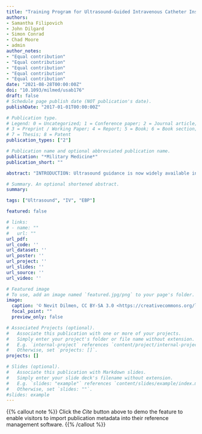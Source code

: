 ```yaml
---
title: "Training Program for Ultrasound-Guided Intravenous Catheter Insertion."
authors:
- Samantha Filipovich
- John Dilgard
- Simon Conrad
- Chad Moore
- admin
author_notes:
- "Equal contribution"
- "Equal contribution"
- "Equal contribution"
- "Equal contribution"
- "Equal contribution"
date: "2021-08-28T00:00:00Z"
doi: "10.1093/milmed/usab176"
draft: false
# Schedule page publish date (NOT publication's date).
publishDate: "2017-01-01T00:00:00Z"

# Publication type.
# Legend: 0 = Uncategorized; 1 = Conference paper; 2 = Journal article;
# 3 = Preprint / Working Paper; 4 = Report; 5 = Book; 6 = Book section;
# 7 = Thesis; 8 = Patent
publication_types: ["2"]

# Publication name and optional abbreviated publication name.
publication: "*Military Medicine*"
publication_short: ""

abstract: "INTRODUCTION: Ultrasound guidance is now widely available in military treatment facilities and civilian hospitals alike, both in the USA and in forward-deployed  military environments. Technical mastery of ultrasound-guided peripheral  intravenous (USGPIV) catheter insertion can be easily achieved through a short  training course. Mastery can be achieved even when trainees have a limited  medical background before course attendance. An evidence-based practice project  team sought to improve the knowledge, confidence, and skills in the placement of  USGPIV catheters by clinicians at Naval Hospital Jacksonville. Completion of an  USGPIV training program can equip healthcare providers with knowledge and  confidence for placement of peripheral access necessary in critical situations  such as those requiring medications or blood products. MATERIALS AND METHODS: The  project team conducted a literature review to evaluate the appropriateness of  USGPIV training for the nurses and military medical technicians in this setting.  The team developed and delivered a USGPIV training program based on adaptations  from the literature. During the training period, knowledge and confidence scores  were reported by each trainee to evaluate the perceptions of the quality of  training. The number of attempted catheter placements and ultrasound utilization  was recorded in the pre- and post-implementation periods to evaluate the  project's effect on the delivery of patient care. Statistical analysis was  conducted to evaluate project outcomes. RESULTS: In the pre-intervention period,  none of the 252 intravenous catheters were placed with the USGPIV technique,  compared to 50 of 267 in the post-intervention period. These results demonstrate  an 18.7% increase in the USGPIV access approach by nursing staff. Mean knowledge  scores significantly increased following the delivery of the training, 60% versus  80% in the pre- and post-training assessments, respectively (P < .001). Mean  self-reported skill confidence scores also significantly improved (P < .001).  CONCLUSION: Knowledge and self-reported confidence in USGPIV access improved for  the trainees. Mean knowledge improved from 60% to 80%, while mean confidence  scores increased from 2.74 to 3.79 for corpsman and from 3.0 to 3.88 for nurses.  Utilization of the USGPIV technique increased by 18.7% in the post-intervention  period. These results demonstrate that implementing this training program can  improve knowledge, confidence, and use of ultrasound during the placement of PIV  catheters."

# Summary. An optional shortened abstract.
summary: 

tags: ["Ultrasound", "IV", "EBP"]

featured: false

# links:
# - name: ""
#   url: ""
url_pdf: 
url_code: ''
url_dataset: ''
url_poster: ''
url_project: ''
url_slides: ''
url_source: ''
url_video: ''

# Featured image
# To use, add an image named `featured.jpg/png` to your page's folder. 
image:
  caption: '© Nevit Dilmen, CC BY-SA 3.0 <https://creativecommons.org/licenses/by-sa/3.0>, via Wikimedia Commons'
  focal_point: ""
  preview_only: false

# Associated Projects (optional).
#   Associate this publication with one or more of your projects.
#   Simply enter your project's folder or file name without extension.
#   E.g. `internal-project` references `content/project/internal-project/index.md`.
#   Otherwise, set `projects: []`.
projects: []

# Slides (optional).
#   Associate this publication with Markdown slides.
#   Simply enter your slide deck's filename without extension.
#   E.g. `slides: "example"` references `content/slides/example/index.md`.
#   Otherwise, set `slides: ""`.
#slides: example
---
```


{{% callout note %}}
Click the *Cite* button above to demo the feature to enable visitors to import publication metadata into their reference management software.
{{% /callout %}}


